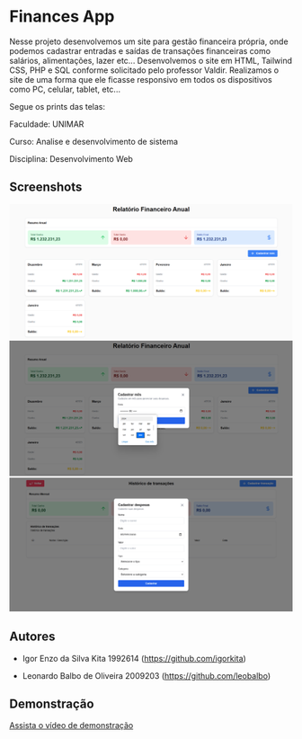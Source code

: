 
# Finances App
Nesse projeto desenvolvemos um site para gestão financeira própria, onde podemos cadastrar entradas e saídas de transações financeiras como salários, alimentações, lazer etc...
Desenvolvemos o site em HTML, Tailwind CSS, PHP e SQL conforme solicitado pelo professor Valdir. Realizamos o site de uma forma que ele ficasse responsivo em todos os dispositivos como PC, celular, tablet, etc...

Segue os prints das telas:



Faculdade: UNIMAR

Curso: Analise e desenvolvimento de sistema

Disciplina: Desenvolvimento Web


## Screenshots

![App Screenshot](.github/index.png)
![App Screenshot](.github/cadastrar_mes.png)
![App Screenshot](.github/cadastrar_despesas.png)


## Autores

- Igor Enzo da Silva Kita 1992614 (https://github.com/igorkita)

- Leonardo Balbo de Oliveira 2009203 (https://github.com/leobalbo)


## Demonstração

[Assista o vídeo de demonstração](https://www.youtube.com/watch?v=6M0CT6v9s6E)